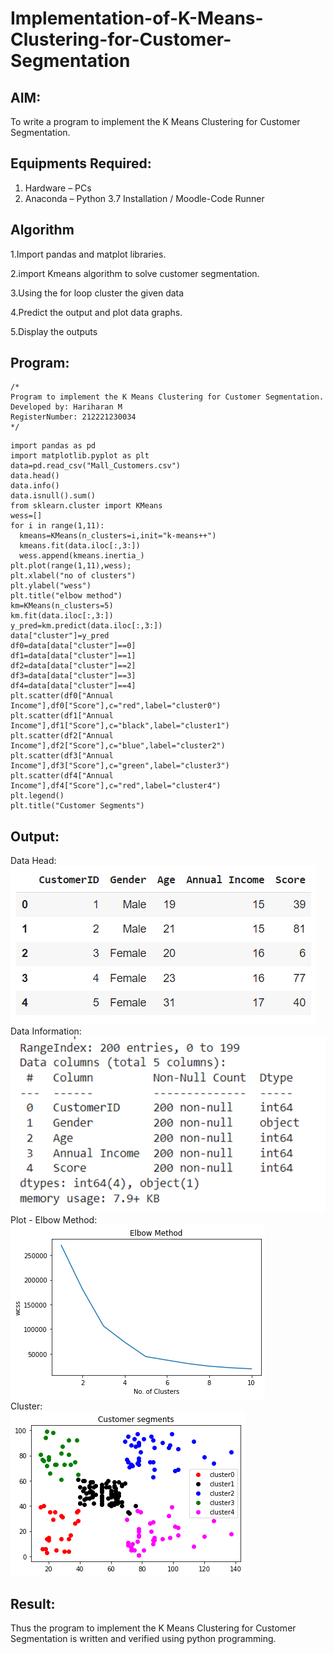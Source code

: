 # Implementation-of-K-Means-Clustering-for-Customer-Segmentation

## AIM:
To write a program to implement the K Means Clustering for Customer Segmentation.

## Equipments Required:
1. Hardware – PCs
2. Anaconda – Python 3.7 Installation / Moodle-Code Runner

## Algorithm
1.Import pandas and matplot libraries.

2.import Kmeans algorithm to solve customer segmentation.

3.Using the for loop cluster the given data

4.Predict the output and plot data graphs.

5.Display the outputs

## Program:
```
/*
Program to implement the K Means Clustering for Customer Segmentation.
Developed by: Hariharan M
RegisterNumber: 212221230034
*/
```
~~~
import pandas as pd
import matplotlib.pyplot as plt
data=pd.read_csv("Mall_Customers.csv")
data.head()
data.info()
data.isnull().sum()
from sklearn.cluster import KMeans
wess=[]
for i in range(1,11):
  kmeans=KMeans(n_clusters=i,init="k-means++")
  kmeans.fit(data.iloc[:,3:])
  wess.append(kmeans.inertia_)
plt.plot(range(1,11),wess);
plt.xlabel("no of clusters")
plt.ylabel("wess")
plt.title("elbow method")
km=KMeans(n_clusters=5)
km.fit(data.iloc[:,3:])
y_pred=km.predict(data.iloc[:,3:])
data["cluster"]=y_pred
df0=data[data["cluster"]==0]
df1=data[data["cluster"]==1]
df2=data[data["cluster"]==2]
df3=data[data["cluster"]==3]
df4=data[data["cluster"]==4]
plt.scatter(df0["Annual Income"],df0["Score"],c="red",label="cluster0")
plt.scatter(df1["Annual Income"],df1["Score"],c="black",label="cluster1")
plt.scatter(df2["Annual Income"],df2["Score"],c="blue",label="cluster2")
plt.scatter(df3["Annual Income"],df3["Score"],c="green",label="cluster3")
plt.scatter(df4["Annual Income"],df4["Score"],c="red",label="cluster4")
plt.legend()
plt.title("Customer Segments")
~~~

## Output:
Data Head:<br>
![output](https://github.com/Hariharan-061102/Implementation-of-K-Means-Clustering-for-Customer-Segmentation/blob/main/1.png)<br>Data Information:<br>
![output](https://github.com/Hariharan-061102/Implementation-of-K-Means-Clustering-for-Customer-Segmentation/blob/main/2.png)<br>Plot - Elbow Method:<br>
![output](https://github.com/Hariharan-061102/Implementation-of-K-Means-Clustering-for-Customer-Segmentation/blob/main/3.png)<br>Cluster:<br>
![output](https://github.com/Hariharan-061102/Implementation-of-K-Means-Clustering-for-Customer-Segmentation/blob/main/4.png)<br>
## Result:
Thus the program to implement the K Means Clustering for Customer Segmentation is written and verified using python programming.
